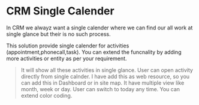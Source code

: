 # CRM Single Calender 
In CRM we alwayz want a single calender where we can find our all work at single glance but 
their is no such process.

This solution provide single calender for  activities (appointment,phonecall,task).
You can extend the funcnality by adding more activities or entity as per your requirement. 
>It will show all these activities in single glance.
>User can open activity directly from single calnder.
>I have add this as web resource, so you can add this in Dashboard or in site map.
>It have multiple view like month, week or day.
>User can switch to today any time.
>You can extend color coding.

